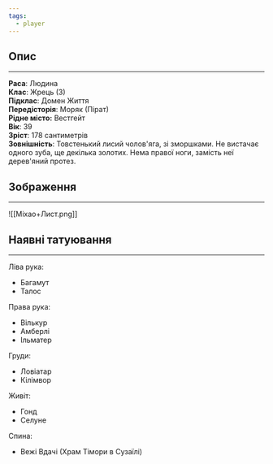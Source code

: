 ```yaml
---
tags:
  - player
---
```

## Опис
---
**Раса**: Людина  
**Клас**: Жрець (3)  
**Підклас**: Домен Життя  
**Передісторія**: Моряк (Пірат)  
**Рідне місто:** Вестгейт  
**Вік**: 39  
**Зріст**: 178 сантиметрів  
**Зовнішність**: Товстенький лисий чолов'яга, зі зморшками. Не вистачає одного зуба, ще декілька золотих. Нема правої ноги, замість неї дерев'яний протез.  

## Зображення
---
![[Міхао+Лист.png]]

## Наявні татуювання
---
Ліва рука:

- Багамут  
- Талос  

Права рука:

- Вількур  
- Амберлі  
- Ільматер  

Груди:

- Ловіатар  
- Кілімвор  

Живіт:

- Гонд  
- Селуне  

Спина:

- Вежі Вдачі (Храм Тімори в Сузаїлі) 